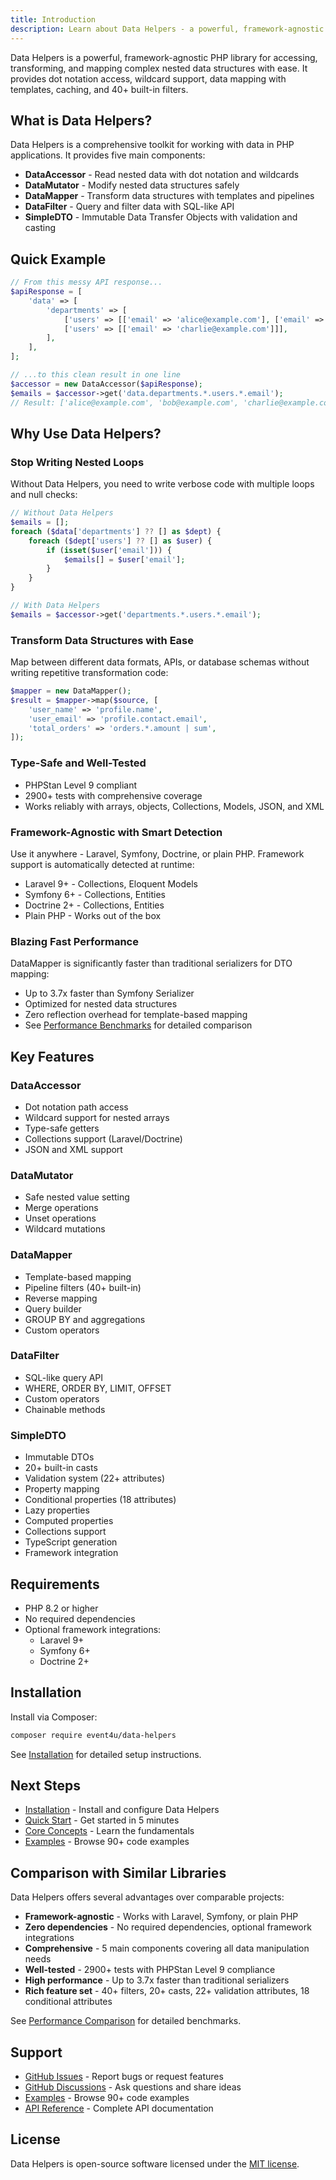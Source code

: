 ```yaml
---
title: Introduction
description: Learn about Data Helpers - a powerful, framework-agnostic PHP library for data manipulation
---
```


Data Helpers is a powerful, framework-agnostic PHP library for accessing, transforming, and mapping complex nested data structures with ease. It provides dot notation access, wildcard support, data mapping with templates, caching, and 40+ built-in filters.

## What is Data Helpers?

Data Helpers is a comprehensive toolkit for working with data in PHP applications. It provides five main components:

- **DataAccessor** - Read nested data with dot notation and wildcards
- **DataMutator** - Modify nested data structures safely
- **DataMapper** - Transform data structures with templates and pipelines
- **DataFilter** - Query and filter data with SQL-like API
- **SimpleDTO** - Immutable Data Transfer Objects with validation and casting

## Quick Example

```php
// From this messy API response...
$apiResponse = [
    'data' => [
        'departments' => [
            ['users' => [['email' => 'alice@example.com'], ['email' => 'bob@example.com']]],
            ['users' => [['email' => 'charlie@example.com']]],
        ],
    ],
];

// ...to this clean result in one line
$accessor = new DataAccessor($apiResponse);
$emails = $accessor->get('data.departments.*.users.*.email');
// Result: ['alice@example.com', 'bob@example.com', 'charlie@example.com']
```

## Why Use Data Helpers?

### Stop Writing Nested Loops

Without Data Helpers, you need to write verbose code with multiple loops and null checks:

```php
// Without Data Helpers
$emails = [];
foreach ($data['departments'] ?? [] as $dept) {
    foreach ($dept['users'] ?? [] as $user) {
        if (isset($user['email'])) {
            $emails[] = $user['email'];
        }
    }
}

// With Data Helpers
$emails = $accessor->get('departments.*.users.*.email');
```

### Transform Data Structures with Ease

Map between different data formats, APIs, or database schemas without writing repetitive transformation code:

```php
$mapper = new DataMapper();
$result = $mapper->map($source, [
    'user_name' => 'profile.name',
    'user_email' => 'profile.contact.email',
    'total_orders' => 'orders.*.amount | sum',
]);
```

### Type-Safe and Well-Tested

- PHPStan Level 9 compliant
- 2900+ tests with comprehensive coverage
- Works reliably with arrays, objects, Collections, Models, JSON, and XML

### Framework-Agnostic with Smart Detection

Use it anywhere - Laravel, Symfony, Doctrine, or plain PHP. Framework support is automatically detected at runtime:

- Laravel 9+ - Collections, Eloquent Models
- Symfony 6+ - Collections, Entities
- Doctrine 2+ - Collections, Entities
- Plain PHP - Works out of the box

### Blazing Fast Performance

DataMapper is significantly faster than traditional serializers for DTO mapping:

- Up to 3.7x faster than Symfony Serializer
- Optimized for nested data structures
- Zero reflection overhead for template-based mapping
- See [Performance Benchmarks](/performance/benchmarks) for detailed comparison

## Key Features

### DataAccessor
- Dot notation path access
- Wildcard support for nested arrays
- Type-safe getters
- Collections support (Laravel/Doctrine)
- JSON and XML support

### DataMutator
- Safe nested value setting
- Merge operations
- Unset operations
- Wildcard mutations

### DataMapper
- Template-based mapping
- Pipeline filters (40+ built-in)
- Reverse mapping
- Query builder
- GROUP BY and aggregations
- Custom operators

### DataFilter
- SQL-like query API
- WHERE, ORDER BY, LIMIT, OFFSET
- Custom operators
- Chainable methods

### SimpleDTO
- Immutable DTOs
- 20+ built-in casts
- Validation system (22+ attributes)
- Property mapping
- Conditional properties (18 attributes)
- Lazy properties
- Computed properties
- Collections support
- TypeScript generation
- Framework integration

## Requirements

- PHP 8.2 or higher
- No required dependencies
- Optional framework integrations:
  - Laravel 9+
  - Symfony 6+
  - Doctrine 2+

## Installation

Install via Composer:

```bash
composer require event4u/data-helpers
```

See [Installation](/getting-started/installation) for detailed setup instructions.

## Next Steps

- [Installation](/getting-started/installation) - Install and configure Data Helpers
- [Quick Start](/getting-started/quick-start) - Get started in 5 minutes
- [Core Concepts](/core-concepts/dot-notation) - Learn the fundamentals
- [Examples](/examples) - Browse 90+ code examples

## Comparison with Similar Libraries

Data Helpers offers several advantages over comparable projects:

- **Framework-agnostic** - Works with Laravel, Symfony, or plain PHP
- **Zero dependencies** - No required dependencies, optional framework integrations
- **Comprehensive** - 5 main components covering all data manipulation needs
- **Well-tested** - 2900+ tests with PHPStan Level 9 compliance
- **High performance** - Up to 3.7x faster than traditional serializers
- **Rich feature set** - 40+ filters, 20+ casts, 22+ validation attributes, 18 conditional attributes

See [Performance Comparison](/performance/comparison) for detailed benchmarks.

## Support

- [GitHub Issues](https://github.com/event4u-app/data-helpers/issues) - Report bugs or request features
- [GitHub Discussions](https://github.com/event4u-app/data-helpers/discussions) - Ask questions and share ideas
- [Examples](/examples) - Browse 90+ code examples
- [API Reference](/api) - Complete API documentation

## License

Data Helpers is open-source software licensed under the [MIT license](https://opensource.org/licenses/MIT).

